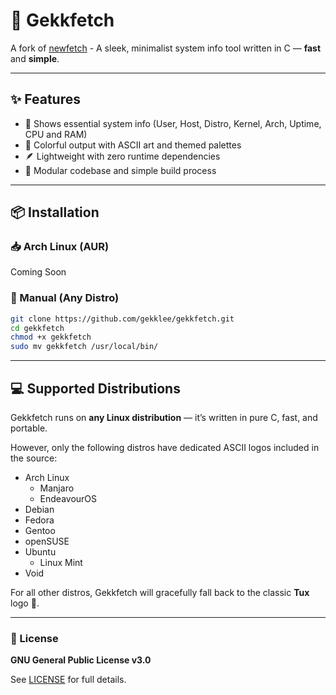 # 🚀 Gekkfetch

A fork of [newfetch](https://github.com/atrexian/newfetch) - A sleek, minimalist system info tool written in C — **fast** and **simple**.

---

## ✨ Features

- 🧠 Shows essential system info (User, Host, Distro, Kernel, Arch, Uptime, CPU and RAM)
- 🎨 Colorful output with ASCII art and themed palettes
- 🪶 Lightweight with zero runtime dependencies
- 🧩 Modular codebase and simple build process

---

## 📦 Installation

### 📥 Arch Linux (AUR)

Coming Soon

### 🧪 Manual (Any Distro)
```bash
git clone https://github.com/gekklee/gekkfetch.git
cd gekkfetch
chmod +x gekkfetch
sudo mv gekkfetch /usr/local/bin/
```

---

## 💻 Supported Distributions

Gekkfetch runs on **any Linux distribution** — it’s written in pure C, fast, and portable.

However, only the following distros have dedicated ASCII logos included in the source:

- Arch Linux
    - Manjaro
    - EndeavourOS
- Debian
- Fedora
- Gentoo
- openSUSE
- Ubuntu
    - Linux Mint
- Void

For all other distros, Gekkfetch will gracefully fall back to the classic **Tux** logo 🐧.

---

### 📄 License

**GNU General Public License v3.0**

See [LICENSE](https://github.com/gekklee/gekkfetch/blob/main/LICENSE) for full details.
